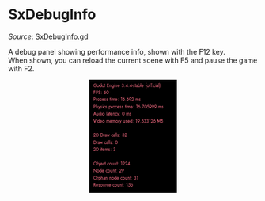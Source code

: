 # SxDebugInfo

*Source*: [SxDebugInfo.gd](../../../nodes/debug/SxDebugInfo/SxDebugInfo.gd)

A debug panel showing performance info, shown with the F12 key.  
When shown, you can reload the current scene with F5 and pause the game with F2.  

<p align="center">
<img src="../../images/nodes/SxDebugInfo.png" alt="capture" />
</p>